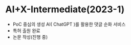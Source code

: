 # AI+X-Intermediate(2023-1)

  - PoC 중심의 생성 AI( ChatGPT )를  활용한 댓글 순화 서비스
  - 특허 출원 완료
  - 논문 작성(진행 중)
